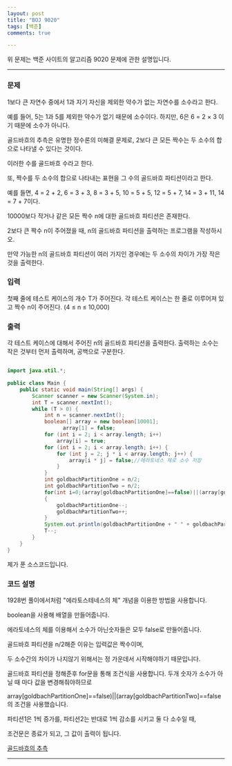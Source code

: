 ```yaml
---
layout: post
title: "BOJ 9020"
tags: [백준]
comments: true

---
```


위 문제는 백준 사이트의 알고리즘 9020 문제에 관한 설명입니다.<br>

---

### 문제

1보다 큰 자연수 중에서  1과 자기 자신을 제외한 약수가 없는 자연수를 소수라고 한다. 

예를 들어, 5는 1과 5를 제외한 약수가 없기 때문에 소수이다. 하지만, 6은 6 = 2 × 3 이기 때문에 소수가 아니다.

골드바흐의 추측은 유명한 정수론의 미해결 문제로, 2보다 큰 모든 짝수는 두 소수의 합으로 나타낼 수 있다는 것이다. 

이러한 수를 골드바흐 수라고 한다. 

또, 짝수를 두 소수의 합으로 나타내는 표현을 그 수의 골드바흐 파티션이라고 한다.

예를 들면, 4 = 2 + 2, 6 = 3 + 3, 8 = 3 + 5, 10 = 5 + 5, 12 = 5 + 7, 14 = 3 + 11, 14 = 7 + 7이다.

10000보다 작거나 같은 모든 짝수 n에 대한 골드바흐 파티션은 존재한다.

2보다 큰 짝수 n이 주어졌을 때, n의 골드바흐 파티션을 출력하는 프로그램을 작성하시오. 

만약 가능한 n의 골드바흐 파티션이 여러 가지인 경우에는 두 소수의 차이가 가장 작은 것을 출력한다.

### 입력

첫째 줄에 테스트 케이스의 개수 T가 주어진다. 각 테스트 케이스는 한 줄로 이루어져 있고 짝수 n이 주어진다. (4 ≤ n ≤ 10,000)

### 출력

각 테스트 케이스에 대해서 주어진 n의 골드바흐 파티션을 출력한다. 출력하는 소수는 작은 것부터 먼저 출력하며, 공백으로 구분한다.

```java

import java.util.*;

public class Main {
    public static void main(String[] args) {
        Scanner scanner = new Scanner(System.in);
        int T = scanner.nextInt();
        while (T > 0) {
            int n = scanner.nextInt();
            boolean[] array = new boolean[10001];
			      array[1] = false;
            for (int i = 2; i < array.length; i++)
            	array[i] = true;
            for (int i = 2; i < array.length; i++) {
                for (int j = 2; j * i < array.length; j++) {
                    array[i * j] = false;//에라토네스 체로 소수 저장
                }
            }
            int goldbachPartitionOne = n/2;
            int goldbachPartitionTwo = n/2;
            for(int i=0;(array[goldbachPartitionOne]==false)||(array[goldbachPartitionTwo]==false);i++)
            {
                goldbachPartitionOne--;
                goldbachPartitionTwo++;
            }
            System.out.println(goldbachPartitionOne + " " + goldbachPartitionTwo);
            T--;
        }
    }
}

```

제가 푼 소스코드입니다.

### 코드 설명

1928번 풀이에서처럼 "에라토스테네스의 체" 개념을 이용한 방법을 사용합니다.

boolean을 사용해 배열을 만들어줍니다.

에라토네스의 체를 이용해서 소수가 아닌숫자들은 모두 false로 만들어줍니다.

골드바흐 파티션을 n/2해준 이유는 입력값은 짝수이며, 

두 소수간의 차이가 나지않기 위해서는 정 가운데서 시작해야하기 때문입니다.

골드바흐 파티션을 정해준후 for문을 통해 조건식을 사용합니다. 두개 숫자가 소수가 아닐 때 마다 값을 변경해줘야하므로

array[goldbachPartitionOne]==false)||(array[goldbachPartitionTwo]==false의 조건을 사용했습니다.

파티션1은 1씩 증가를, 파티션2는 반대로 1씩 감소를 시키고 둘 다 소수일 때,

조건문은 종료가 되고, 그 값이 출력이 됩니다.

<a href="https://www.acmicpc.net/problem/9020">골드바흐의 추측</a>

---

